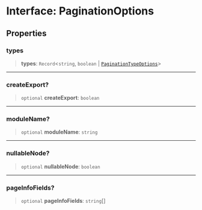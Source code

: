 # Interface: PaginationOptions

## Properties

### types

> **types**: `Record`\<`string`, `boolean` \| [`PaginationTypeOptions`](PaginationTypeOptions.md)\>

---

### createExport?

> `optional` **createExport**: `boolean`

---

### moduleName?

> `optional` **moduleName**: `string`

---

### nullableNode?

> `optional` **nullableNode**: `boolean`

---

### pageInfoFields?

> `optional` **pageInfoFields**: `string`[]
